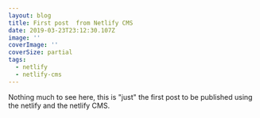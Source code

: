 ```yaml
---
layout: blog
title: First post  from Netlify CMS
date: 2019-03-23T23:12:30.107Z
image: ''
coverImage: ''
coverSize: partial
tags:
  - netlify
  - netlify-cms
---
```

Nothing much to see here, this is "just" the first post to be published using the netlify and the netlify CMS.
